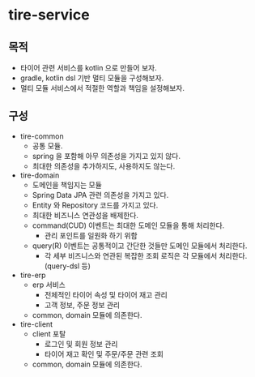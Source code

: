 # tire-service
## 목적
- 타이어 관련 서비스를 kotlin 으로 만들어 보자.
- gradle, kotlin dsl 기반 멀티 모듈을 구성해보자.
- 멀티 모듈 서비스에서 적절한 역할과 책임을 설정해보자.

## 구성
- tire-common
  - 공통 모듈.
  - spring 을 포함해 아무 의존성을 가지고 있지 않다.
  - 최대한 의존성을 추가하지도, 사용하지도 않는다.
- tire-domain
  - 도메인을 책임지는 모듈
  - Spring Data JPA 관련 의존성을 가지고 있다.
  - Entity 와 Repository 코드를 가지고 있다.
  - 최대한 비즈니스 연관성을 배제한다.
  - command(CUD) 이벤트는 최대한 도메인 모듈을 통해 처리한다.
    - 관리 포인트를 일원화 하기 위함
  - query(R) 이벤트는 공통적이고 간단한 것들만 도메인 모듈에서 처리한다.
    - 각 세부 비즈니스와 연관된 복잡한 조회 로직은 각 모듈에서 처리한다. (query-dsl 등)
- tire-erp
  - erp 서비스
    - 전체적인 타이어 속성 및 타이어 재고 관리
    - 고객 정보, 주문 정보 관리
  - common, domain 모듈에 의존한다.
- tire-client
  - client 포탈
    - 로그인 및 회원 정보 관리
    - 타이어 재고 확인 및 주문/주문 관련 조회
  - common, domain 모듈에 의존한다.